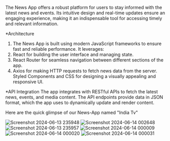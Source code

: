 The News App offers a robust platform for users to stay informed with the latest news and events. Its intuitive design and real-time updates ensure an engaging experience, making it an indispensable tool for accessing timely and relevant information.

*Architecture
1. The News App is built using modern JavaScript frameworks to ensure fast and reliable performance. It leverages:
2. React for building the user interface and managing state.
3. React Router for seamless navigation between different sections of the app.
4. Axios for making HTTP requests to fetch news data from the server.
Styled Components and CSS for designing a visually appealing and responsive UI.

*API Integration
The app integrates with RESTful APIs to fetch the latest news, events, and media content. The API endpoints provide data in JSON format, which the app uses to dynamically update and render content.

Here are the quick glimpse of our News-App named "India Tv"

![Screenshot 2024-06-13 235948](https://github.com/Ambalika252252/news-app/assets/55618820/f1cb1925-b146-48c1-84b3-70b07835d665)
![Screenshot 2024-06-14 002648](https://github.com/Ambalika252252/news-app/assets/55618820/9f6964a5-3e97-4d57-858e-63b42742aca0)
![Screenshot 2024-06-13 235957](https://github.com/Ambalika252252/news-app/assets/55618820/ea53c8b6-c3a1-41f4-9738-378c9d279342)
![Screenshot 2024-06-14 000009](https://github.com/Ambalika252252/news-app/assets/55618820/e1fdcfc7-b49e-4164-a901-691877d1a5f6)
![Screenshot 2024-06-14 000020](https://github.com/Ambalika252252/news-app/assets/55618820/1799f446-b05e-42f1-847d-c9c3274394ae)
![Screenshot 2024-06-14 000031](https://github.com/Ambalika252252/news-app/assets/55618820/548b7810-f65b-41b7-a70e-8b52c950ddc9)


